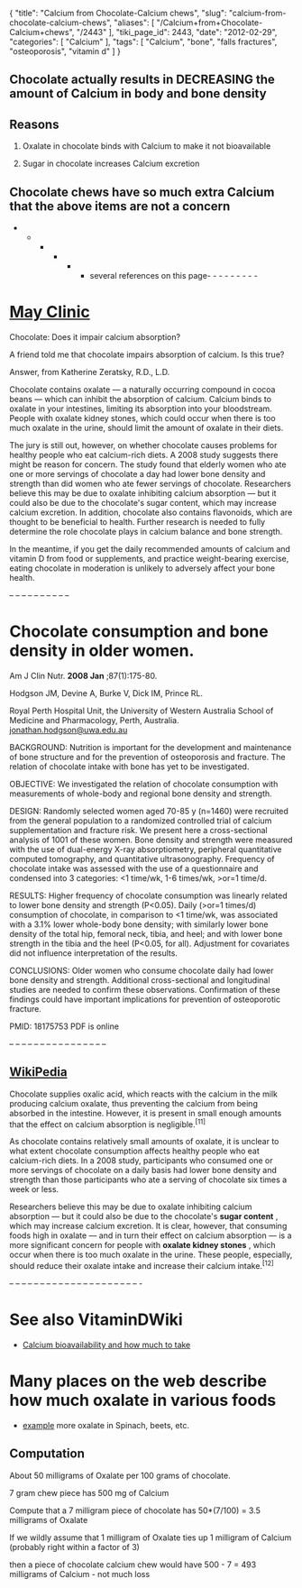 {
    "title": "Calcium from Chocolate-Calcium chews",
    "slug": "calcium-from-chocolate-calcium-chews",
    "aliases": [
        "/Calcium+from+Chocolate-Calcium+chews",
        "/2443"
    ],
    "tiki_page_id": 2443,
    "date": "2012-02-29",
    "categories": [
        "Calcium"
    ],
    "tags": [
        "Calcium",
        "bone",
        "falls fractures",
        "osteoporosis",
        "vitamin d"
    ]
}


## Chocolate actually results in DECREASING the amount of Calcium in body and bone density

## Reasons

1. Oxalate in chocolate binds with Calcium to make it not bioavailable

1. Sugar in chocolate increases Calcium excretion

## Chocolate chews have so much extra Calcium that the above items are not a concern

- - - - - -  several references on this page- - - - - - - - - 

# [May Clinic](http://www.mayoclinic.com/health/calcium/AN01294%20)

Chocolate: Does it impair calcium absorption?

A friend told me that chocolate impairs absorption of calcium. Is this true?

Answer, from Katherine Zeratsky, R.D., L.D.

Chocolate contains oxalate — a naturally occurring compound in cocoa beans — which can inhibit the absorption of calcium. Calcium binds to oxalate in your intestines, limiting its absorption into your bloodstream. People with oxalate kidney stones, which could occur when there is too much oxalate in the urine, should limit the amount of oxalate in their diets.

The jury is still out, however, on whether chocolate causes problems for healthy people who eat calcium-rich diets. A 2008 study suggests there might be reason for concern. The study found that elderly women who ate one or more servings of chocolate a day had lower bone density and strength than did women who ate fewer servings of chocolate. Researchers believe this may be due to oxalate inhibiting calcium absorption — but it could also be due to the chocolate's sugar content, which may increase calcium excretion. In addition, chocolate also contains flavonoids, which are thought to be beneficial to health. Further research is needed to fully determine the role chocolate plays in calcium balance and bone strength.

In the meantime, if you get the daily recommended amounts of calcium and vitamin D from food or supplements, and practice weight-bearing exercise, eating chocolate in moderation is unlikely to adversely affect your bone health.

– – – – – – – – – – 

# Chocolate consumption and bone density in older women.

Am J Clin Nutr.  **2008 Jan** ;87(1):175-80.

Hodgson JM, Devine A, Burke V, Dick IM, Prince RL.

Royal Perth Hospital Unit, the University of Western Australia School of Medicine and Pharmacology, Perth, Australia. jonathan.hodgson@uwa.edu.au

BACKGROUND: Nutrition is important for the development and maintenance of bone structure and for the prevention of osteoporosis and fracture. The relation of chocolate intake with bone has yet to be investigated.

OBJECTIVE: We investigated the relation of chocolate consumption with measurements of whole-body and regional bone density and strength.

DESIGN: Randomly selected women aged 70-85 y (n=1460) were recruited from the general population to a randomized controlled trial of calcium supplementation and fracture risk. We present here a cross-sectional analysis of 1001 of these women. Bone density and strength were measured with the use of dual-energy X-ray absorptiometry, peripheral quantitative computed tomography, and quantitative ultrasonography. Frequency of chocolate intake was assessed with the use of a questionnaire and condensed into 3 categories: <1 time/wk, 1-6 times/wk, >or=1 time/d.

RESULTS: Higher frequency of chocolate consumption was linearly related to lower bone density and strength (P<0.05). Daily (>or=1 times/d) consumption of chocolate, in comparison to <1 time/wk, was associated with a 3.1% lower whole-body bone density; with similarly lower bone density of the total hip, femoral neck, tibia, and heel; and with lower bone strength in the tibia and the heel (P<0.05, for all). Adjustment for covariates did not influence interpretation of the results.

CONCLUSIONS: Older women who consume chocolate daily had lower bone density and strength. Additional cross-sectional and longitudinal studies are needed to confirm these observations. Confirmation of these findings could have important implications for prevention of osteoporotic fracture.

PMID:     18175753  PDF is online

– – – – – – – – – – – – – – – – 

## [WikiPedia](http://en.wikipedia.org/wiki/Chocolate_milk)

Chocolate supplies oxalic acid, which reacts with the calcium in the milk producing calcium oxalate, thus preventing the calcium from being absorbed in the intestine. However, it is present in small enough amounts that the effect on calcium absorption is negligible.<sup>[11]</sup> 

As chocolate contains relatively small amounts of oxalate, it is unclear to what extent chocolate consumption affects healthy people who eat calcium-rich diets. In a 2008 study, participants who consumed one or more servings of chocolate on a daily basis had lower bone density and strength than those participants who ate a serving of chocolate six times a week or less. 

Researchers believe this may be due to oxalate inhibiting calcium absorption — but it could also be due to the chocolate's  **sugar content** , which may increase calcium excretion. It is clear, however, that consuming foods high in oxalate — and in turn their effect on calcium absorption — is a more significant concern for people with  **oxalate kidney stones** , which occur when there is too much oxalate in the urine. These people, especially, should reduce their oxalate intake and increase their calcium intake.<sup>[12]</sup>

– – – – – – – – – – – – – – – – – – – – – -

# See also VitaminDWiki

* [Calcium bioavailability and how much to take](/tags/calcium-bioavailability-and-how-much-to-take.html)

# Many places on the web describe how much oxalate in various foods

* [example](http://www.wakehealth.edu/Urology/Kidney-Stones/Oxalate-Content-of-Foods.htm) more oxalate in Spinach, beets, etc.

## Computation

About 50 milligrams of Oxalate per 100 grams of chocolate.  

7 gram chew piece has 500 mg of Calcium

Compute that a 7 milligram piece of chocolate has 50*(7/100) = 3.5 milligrams of Oxalate

If we wildly assume that 1 milligram of Oxalate ties up 1 milligram of Calcium (probably right within a factor of 3)

then a piece of chocolate calcium chew would have 500 - 7 = 493 milligrams of Calcium - not much loss